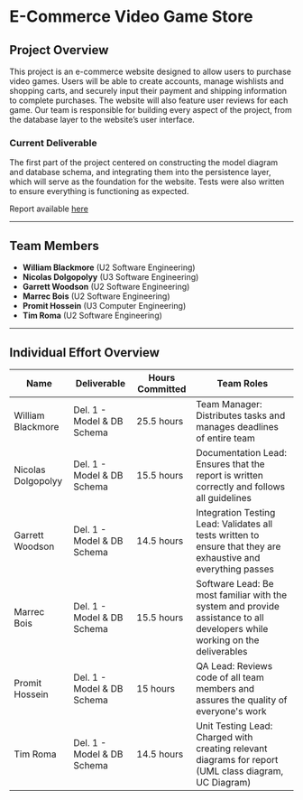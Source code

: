 # E-Commerce Video Game Store

## Project Overview

This project is an e-commerce website designed to allow users to purchase video games. Users will be able to create accounts, manage wishlists and shopping carts, and securely input their payment and shipping information to complete purchases. The website will also feature user reviews for each game. Our team is responsible for building every aspect of the project, from the database layer to the website’s user interface.

### Current Deliverable

The first part of the project centered on constructing the model diagram and database schema, and integrating them into the persistence layer, which will serve as the foundation for the website. Tests were also written to ensure everything is functioning as expected.

Report available [here](https://github.com/McGill-ECSE321-Fall2024/project-group-13/wiki/Game-Store-App-Wiki)

---

## Team Members

- **William Blackmore** (U2 Software Engineering)
- **Nicolas Dolgopolyy** (U3 Software Engineering)
- **Garrett Woodson** (U2 Software Engineering)
- **Marrec Bois** (U2 Software Engineering)
- **Promit Hossein** (U3 Computer Engineering)
- **Tim Roma** (U2 Software Engineering)

---

## Individual Effort Overview

| Name                |  Deliverable           | Hours Committed | Team Roles                                        |
|---------------------|-----------------------|-----------------|-----------------------------------------------------|
| William Blackmore   | Del. 1 - Model & DB Schema     | 25.5 hours         | Team Manager: Distributes tasks and manages deadlines of entire team |
| Nicolas Dolgopolyy  | Del. 1 - Model & DB Schema     | 15.5 hours         | Documentation Lead: Ensures that the report is written correctly and follows all guidelines |
| Garrett Woodson     | Del. 1 - Model & DB Schema     | 14.5 hours         | Integration Testing Lead: Validates all tests written to ensure that they are exhaustive and everything passes |
| Marrec Bois         | Del. 1 - Model & DB Schema     | 15.5 hours         | Software Lead: Be most familiar with the system and provide assistance to all developers while working on the deliverables |
| Promit Hossein      | Del. 1 - Model & DB Schema     | 15 hours         | QA Lead: Reviews code of all team members and assures the quality of everyone's work |
| Tim Roma            | Del. 1 - Model & DB Schema     | 14.5 hours         | Unit Testing Lead: Charged with creating relevant diagrams for report (UML class diagram, UC Diagram)  |

